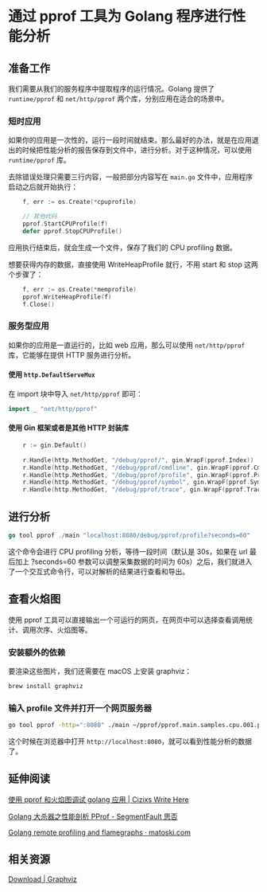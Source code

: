 # 通过 pprof 工具为 Golang 程序进行性能分析

## 准备工作

我们需要从我们的服务程序中提取程序的运行情况。Golang 提供了 `runtime/pprof` 和 `net/http/pprof` 两个库，分别应用在适合的场景中。

### 短时应用

如果你的应用是一次性的，运行一段时间就结束。那么最好的办法，就是在应用退出的时候把性能分析的报告保存到文件中，进行分析。对于这种情况，可以使用 `runtime/pprof` 库。

去除错误处理只需要三行内容，一般把部分内容写在 `main.go` 文件中，应用程序启动之后就开始执行：

```go
    f, err := os.Create(*cpuprofile)

    // 其他代码
    pprof.StartCPUProfile(f)
    defer pprof.StopCPUProfile()
```

应用执行结束后，就会生成一个文件，保存了我们的 CPU profiling 数据。

想要获得内存的数据，直接使用 WriteHeapProfile 就行，不用 start 和 stop 这两个步骤了：

```go
    f, err := os.Create(*memprofile)
    pprof.WriteHeapProfile(f)
    f.Close()
```

### 服务型应用

如果你的应用是一直运行的，比如 web 应用，那么可以使用 `net/http/pprof` 库，它能够在提供 HTTP 服务进行分析。

#### 使用 `http.DefaultServeMux`

在 import 块中导入 `net/http/pprof` 即可：

```go
import _ "net/http/pprof"
```

#### 使用 Gin 框架或者是其他 HTTP 封装库

```go
    r := gin.Default()
 
    r.Handle(http.MethodGet, "/debug/pprof/", gin.WrapF(pprof.Index))
    r.Handle(http.MethodGet, "/debug/pprof/cmdline", gin.WrapF(pprof.Cmdline))
    r.Handle(http.MethodGet, "/debug/pprof/profile", gin.WrapF(pprof.Profile))
    r.Handle(http.MethodGet, "/debug/pprof/symbol", gin.WrapF(pprof.Symbol))
    r.Handle(http.MethodGet, "/debug/pprof/trace", gin.WrapF(pprof.Trace))
```

## 进行分析

```go
go tool pprof ./main "localhost:8080/debug/pprof/profile?seconds=60"
```

这个命令会进行 CPU profiling 分析，等待一段时间（默认是 30s，如果在 url 最后加上 ?seconds=60 参数可以调整采集数据的时间为 60s）之后，我们就进入了一个交互式命令行，可以对解析的结果进行查看和导出。

## 查看火焰图

使用 pprof 工具可以直接输出一个可运行的网页，在网页中可以选择查看调用统计、调用次序、火焰图等。

### 安装额外的依赖

要渲染这些图片，我们还需要在 macOS 上安装 graphviz：

```bash
brew install graphviz
```

### 输入 profile 文件并打开一个网页服务器

```bash
go tool pprof -http=":8080" ./main ~/pprof/pprof.main.samples.cpu.001.pb.gz
```

这个时候在浏览器中打开 `http://localhost:8080`，就可以看到性能分析的数据了。

## 延伸阅读

[使用 pprof 和火焰图调试 golang 应用 | Cizixs Write Here](https://cizixs.com/2017/09/11/profiling-golang-program/)

[Golang 大杀器之性能剖析 PProf - SegmentFault 思否](https://segmentfault.com/a/1190000016412013)

[Golang remote profiling and flamegraphs · matoski.com](https://www.matoski.com/article/golang-profiling-flamegraphs/)

## 相关资源

[Download | Graphviz](https://graphviz.org/download/)
